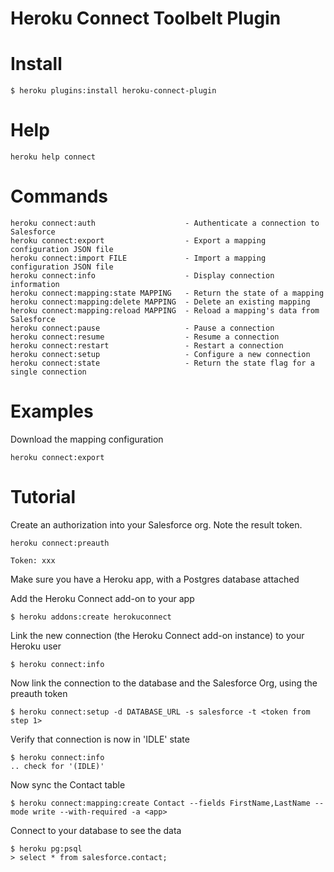 Heroku Connect Toolbelt Plugin
==================

# Install

    $ heroku plugins:install heroku-connect-plugin


# Help  

    heroku help connect 

# Commands

    heroku connect:auth                    - Authenticate a connection to Salesforce
    heroku connect:export                  - Export a mapping configuration JSON file
    heroku connect:import FILE             - Import a mapping configuration JSON file
    heroku connect:info                    - Display connection information 
    heroku connect:mapping:state MAPPING   - Return the state of a mapping
    heroku connect:mapping:delete MAPPING  - Delete an existing mapping
    heroku connect:mapping:reload MAPPING  - Reload a mapping's data from Salesforce
    heroku connect:pause                   - Pause a connection
    heroku connect:resume                  - Resume a connection
    heroku connect:restart                 - Restart a connection
    heroku connect:setup                   - Configure a new connection
    heroku connect:state                   - Return the state flag for a single connection

# Examples

Download the mapping configuration

    heroku connect:export

# Tutorial

Create an authorization into your Salesforce org. Note the result token.

    heroku connect:preauth

    Token: xxx


Make sure you have a Heroku app, with a Postgres database attached

Add the Heroku Connect add-on to your app

    $ heroku addons:create herokuconnect

Link the new connection (the Heroku Connect add-on instance) to your Heroku user

    $ heroku connect:info

Now link the connection to the database and the Salesforce Org, using the preauth token

    $ heroku connect:setup -d DATABASE_URL -s salesforce -t <token from step 1>

Verify that connection is now in 'IDLE' state

    $ heroku connect:info
    .. check for '(IDLE)'

Now sync the Contact table

    $ heroku connect:mapping:create Contact --fields FirstName,LastName --mode write --with-required -a <app>

Connect to your database to see the data

    $ heroku pg:psql
    > select * from salesforce.contact;

